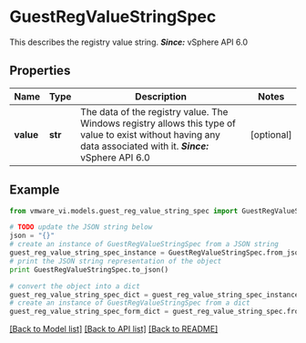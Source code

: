# GuestRegValueStringSpec

This describes the registry value string.  ***Since:*** vSphere API 6.0 

## Properties
Name | Type | Description | Notes
------------ | ------------- | ------------- | -------------
**value** | **str** | The data of the registry value.  The Windows registry allows this type of value to exist without having any data associated with it.  ***Since:*** vSphere API 6.0  | [optional] 

## Example

```python
from vmware_vi.models.guest_reg_value_string_spec import GuestRegValueStringSpec

# TODO update the JSON string below
json = "{}"
# create an instance of GuestRegValueStringSpec from a JSON string
guest_reg_value_string_spec_instance = GuestRegValueStringSpec.from_json(json)
# print the JSON string representation of the object
print GuestRegValueStringSpec.to_json()

# convert the object into a dict
guest_reg_value_string_spec_dict = guest_reg_value_string_spec_instance.to_dict()
# create an instance of GuestRegValueStringSpec from a dict
guest_reg_value_string_spec_form_dict = guest_reg_value_string_spec.from_dict(guest_reg_value_string_spec_dict)
```
[[Back to Model list]](../README.md#documentation-for-models) [[Back to API list]](../README.md#documentation-for-api-endpoints) [[Back to README]](../README.md)


